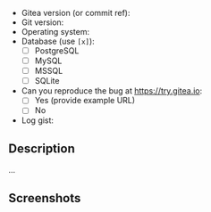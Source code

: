 <!-- NOTE: If your issue is a security concern, please send an email to security@gitea.io instead of opening a public issue -->

<!--
    1. Please speak English, this is the language all maintainers can speak and write.
    2. Please ask questions or configuration/deploy problems on our Discord 
       server (https://discord.gg/gitea) or forum (https://discourse.gitea.io).
    3. Please take a moment to check that your issue doesn't already exist.
    4. Please give all relevant information below for bug reports, because 
       incomplete details will be handled as an invalid report.
-->

- Gitea version (or commit ref):
- Git version:
- Operating system:
  <!-- Please include information on whether you built gitea yourself, used one of our downloads or are using some other package -->
  <!-- Please also tell us how you are running gitea, e.g. if it is being run from docker, a command-line, systemd etc. --->
  <!-- If you are using a package or systemd tell us what distribution you are using -->
- Database (use `[x]`):
  - [ ] PostgreSQL
  - [ ] MySQL
  - [ ] MSSQL
  - [ ] SQLite
- Can you reproduce the bug at https://try.gitea.io:
  - [ ] Yes (provide example URL)
  - [ ] No
- Log gist:
<!-- It really is important to provide pertinent logs -->
<!-- Please read https://docs.gitea.io/en-us/logging-configuration/#debugging-problems -->
<!-- In addition, if your problem relates to git commands set `RUN_MODE=dev` at the top of app.ini -->

## Description

...


## Screenshots

<!-- **If this issue involves the Web Interface, please include a screenshot** -->
